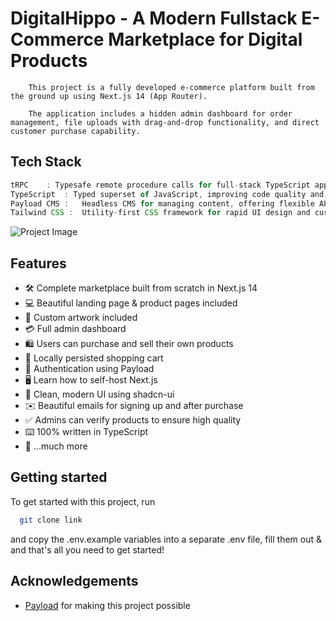 # DigitalHippo - A Modern Fullstack E-Commerce Marketplace for Digital Products

```
    This project is a fully developed e-commerce platform built from the ground up using Next.js 14 (App Router).
    
    The application includes a hidden admin dashboard for order management, file uploads with drag-and-drop functionality, and direct customer purchase capability.
```

## Tech Stack
```Next.js 14	: Framework for building React apps with server-side rendering and routing.
tRPC	: Typesafe remote procedure calls for full-stack TypeScript applications.
TypeScript	: Typed superset of JavaScript, improving code quality and maintainability.
Payload CMS :	Headless CMS for managing content, offering flexible API integration.
Tailwind CSS :	Utility-first CSS framework for rapid UI design and custom styling.
```

![Project Image](https://github.com/joschan21/digitalhippo/blob/master/public/thumbnail.jpg)

## Features

- 🛠️ Complete marketplace built from scratch in Next.js 14
- 💻 Beautiful landing page & product pages included
- 🎨 Custom artwork included
- 💳 Full admin dashboard
- 🛍️ Users can purchase and sell their own products
- 🛒 Locally persisted shopping cart
- 🔑 Authentication using Payload
- 🖥️ Learn how to self-host Next.js
- 🌟 Clean, modern UI using shadcn-ui
- ✉️ Beautiful emails for signing up and after purchase
- ✅ Admins can verify products to ensure high quality
- ⌨️ 100% written in TypeScript
- 🎁 ...much more

## Getting started

To get started with this project, run

```bash
  git clone link
```

and copy the .env.example variables into a separate .env file, fill them out & and that's all you need to get started!


## Acknowledgements

- [Payload](https://link.joshtriedcoding.com/payload) for making this project possible



